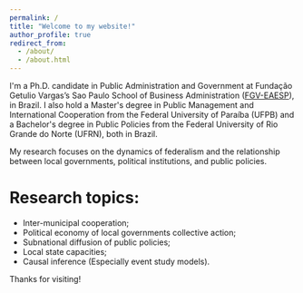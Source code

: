 ```yaml
---
permalink: /
title: "Welcome to my website!"
author_profile: true
redirect_from: 
  - /about/
  - /about.html
---
```


I'm a Ph.D. candidate in Public Administration and Government at Fundação Getulio Vargas’s Sao Paulo School of Business Administration ([FGV-EAESP](https://eaesp.fgv.br/en)), in Brazil. I also hold a Master's degree in Public Management and International Cooperation from the Federal University of Paraíba (UFPB) and a Bachelor's degree in Public Policies from the Federal University of Rio Grande do Norte (UFRN), both in Brazil.

My research focuses on the dynamics of federalism and the relationship between local governments, political institutions, and public policies.

Research topics: 
======
* Inter-municipal cooperation;
* Political economy of local governments collective action;
* Subnational diffusion of public policies;
* Local state capacities;
* Causal inference (Especially event study models).


Thanks for visiting!
